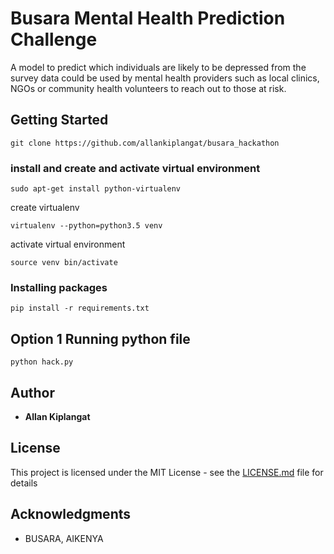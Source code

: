 # Busara Mental Health Prediction Challenge

A model to predict which individuals are likely to be depressed from the survey data could be used by mental health providers such as local clinics, NGOs or community health volunteers to reach out to those at risk. 

## Getting Started

```
git clone https://github.com/allankiplangat/busara_hackathon
```

### install and create and activate virtual environment

```
sudo apt-get install python-virtualenv
```

create virtualenv

```
virtualenv --python=python3.5 venv
```

activate virtual environment

```
source venv bin/activate
```
### Installing packages

```
pip install -r requirements.txt
```

## Option 1 Running python file


```
python hack.py
```

## Author

* **Allan Kiplangat** 

## License

This project is licensed under the MIT License - see the [LICENSE.md](LICENSE.md) file for details

## Acknowledgments

* BUSARA, AIKENYA

